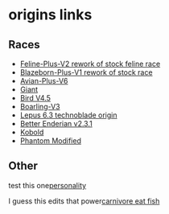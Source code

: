 # origins links

## Races

- [Feline-Plus-V2 rework of stock feline race](https://discord.com/channels/734127708488859831/749571272635187342/950853191841493092)
- [Blazeborn-Plus-V1 rework of stock race](https://discord.com/channels/734127708488859831/749571272635187342/950627558288928798)
- [Avian-Plus-V6](https://discord.com/channels/734127708488859831/749571272635187342/950147286468554822)
- [Giant](https://discord.com/channels/734127708488859831/749571272635187342/949829810367107143)
- [Bird V4.5](https://discord.com/channels/734127708488859831/749571272635187342/949492103426240552)
- [Boarling-V3](https://discord.com/channels/734127708488859831/749571272635187342/949085210706870272)
- [Lepus 6.3 technoblade origin](https://discord.com/channels/734127708488859831/749571272635187342/949025711497289728)
- [Better Enderian v2.3.1](https://discord.com/channels/734127708488859831/749571272635187342/948064285618217000)
- [Kobold](https://discord.com/channels/734127708488859831/749571272635187342/946829783512268830)
- [Phantom Modified](https://discord.com/channels/734127708488859831/749571272635187342/939065187804254248)

## Other

test this one[personality](https://discord.com/channels/734127708488859831/749571272635187342/946038807386550313)

I guess this edits that power[carnivore eat fish](https://discord.com/channels/734127708488859831/749571272635187342/946196350830260224)
